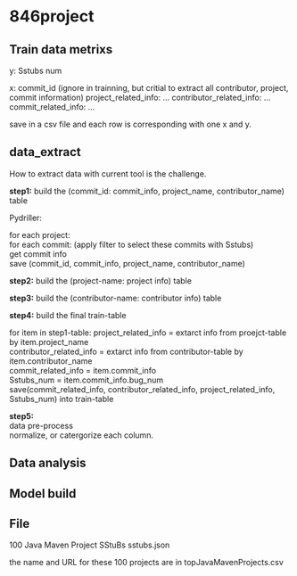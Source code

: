 # 846project

## Train data metrixs

y: Sstubs num

x:
  commit_id (ignore in trainning, but critial to extract all contributor, project, commit information)
  project_related_info: ...
  contributor_related_info: ...
  commit_related_info: ...
  
save in a csv file and each row is corresponding with one x and y.

## data_extract

How to extract data with current tool is the challenge.

**step1:**
build the (commit_id: commit_info, project_name, contributor_name) table

Pydriller:

for each project: \
for each commit: (apply filter to select these commits with Sstubs) \
get commit info \
save (commit_id, commit_info, project_name, contributor_name)

**step2:**
build the (project-name: project info) table

**step3:**
build the (contributor-name: contributor info) table

**step4:**
build the final train-table

for item in step1-table:
  project_related_info = extarct info from proejct-table by item.project_name \
  contributor_related_info = extarct info from contributor-table by item.contributor_name \
  commit_related_info = item.commit_info \
  Sstubs_num = item.commit_info.bug_num \
  save(commit_related_info, contributor_related_info, project_related_info, Sstubs_num) into train-table

**step5:** \
data pre-process \
normalize, or catergorize each column.

## Data analysis


## Model build


## File

100 Java Maven Project SStuBs sstubs.json

the name and URL for these 100 projects are in topJavaMavenProjects.csv
